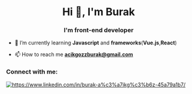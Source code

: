 <h1 align="center">Hi 👋, I'm Burak</h1>
<h3 align="center">I'm front-end developer </h1>

- 🌱 I’m currently learning **Javascript** and **frameworks**(**Vue.js**,**React**) 

- 📫 How to reach me **acikgozzburak@gmail.com**

<h3 align="left">Connect with me:</h3>
<p align="left">
 <a href="https://www.linkedin.com/in/burak-a%C3%A7ikg%C3%B6z-45a79a1b7/" target="blank"><img src="https://camo.githubusercontent.com/a493f6833f99fb3c85788d6d9305e6b7a42b838e5ee5d138fd9a8214a7e77472/68747470733a2f2f696d672e736869656c64732e696f2f62616467652f6c696e6b6564696e2d2532333030373742352e7376673f267374796c653d666f722d7468652d6261646765266c6f676f3d6c696e6b6564696e266c6f676f436f6c6f723d7768697465" alt="https://www.linkedin.com/in/burak-a%c3%a7ikg%c3%b6z-45a79a1b7/"  /></a>
</p>

